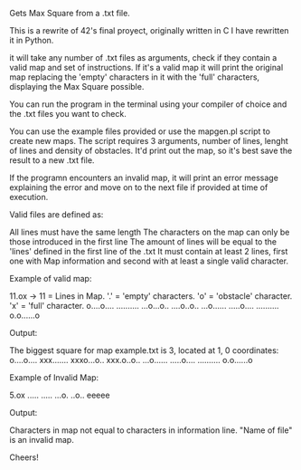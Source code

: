 Gets Max Square from a .txt file.

This is a rewrite of 42's final proyect, originally written in C I have rewritten it in Python.

it will take any number of .txt files as arguments, check if they contain a valid map and set of instructions. If it's a valid map it will print the original map replacing the 'empty' characters in it
with the 'full' characters, displaying the Max Square possible. 

You can run the program in the terminal using your compiler of choice and the .txt files you want to check.

You can use the example files provided or use the mapgen.pl script to create new maps. The script requires 3 arguments, number of lines, lenght of lines and density of obstacles. It'd print out the map,
so it's best save the result to a new .txt file.

If the programn encounters an invalid map, it will print an error message explaining the error and move on to the next file if provided at time of execution.

Valid files are defined as:

All lines must have the same length
The characters on the map can only be those introduced in the first line
The amount of lines will be equal to the 'lines' defined in the first line of the .txt
It must contain at least 2 lines, first one with Map information and second with at least a single valid character.

Example of valid map: 

11.ox -> 11 = Lines in Map. '.' = 'empty' characters. 'o' = 'obstacle' character. 'x' = 'full' character.
o....o....
..........
...o...o..
....o..o..
...o......
.....o....
..........
o.o......o

Output: 

The biggest square for map example.txt is 3, located at 1, 0 coordinates: 
o....o....
xxx.......
xxxo...o..
xxx.o..o..
...o......
.....o....
..........
o.o......o

Example of Invalid Map:

5.ox
.....
.....
...o.
..o..
eeeee

Output: 

Characters in map not equal to characters in information line. "Name of file" is an invalid map.

Cheers!